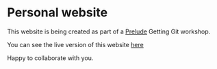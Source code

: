 # Personal website 

This website is being created as part of a [Prelude](https://prelude.tech/) Getting Git workshop.

You can see the live version of this website [here](PUT_YOUR_WEBSITE_URL_HERE)

Happy to collaborate with you.
